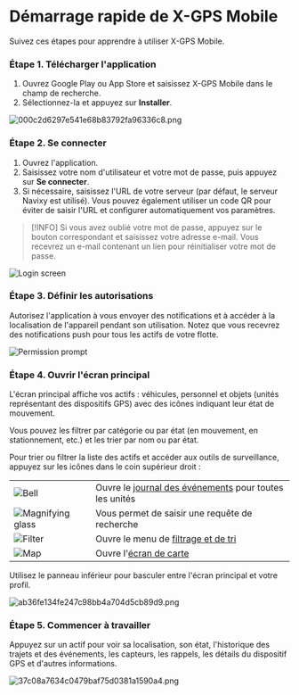 # Démarrage rapide de X-GPS Mobile

Suivez ces étapes pour apprendre à utiliser X-GPS Mobile.

### Étape 1. Télécharger l'application

1. Ouvrez Google Play ou App Store et saisissez X-GPS Mobile dans le champ de recherche.
2. Sélectionnez-la et appuyez sur **Installer**.

![000c2d6297e541e68b83792fa96336c8.png](../../../guide-de-litilizateur/applications-mobiles-x-gps/x-gps-mobile/attachments/000c2d6297e541e68b83792fa96336c8.png)

### Étape 2. Se connecter

1. Ouvrez l'application.
2. Saisissez votre nom d'utilisateur et votre mot de passe, puis appuyez sur **Se connecter**.
3. Si nécessaire, saisissez l'URL de votre serveur (par défaut, le serveur Navixy est utilisé). Vous pouvez également utiliser un code QR pour éviter de saisir l'URL et configurer automatiquement vos paramètres.

> \[!INFO] Si vous avez oublié votre mot de passe, appuyez sur le bouton correspondant et saisissez votre adresse e-mail. Vous recevrez un e-mail contenant un lien pour réinitialiser votre mot de passe.

![Login screen](../../../guide-de-litilizateur/applications-mobiles-x-gps/x-gps-mobile/attachments/7c517dec76d445e3a7b48a37254752dc.jpg)

### Étape 3. Définir les autorisations

Autorisez l'application à vous envoyer des notifications et à accéder à la localisation de l'appareil pendant son utilisation. Notez que vous recevrez des notifications push pour tous les actifs de votre flotte.

![Permission prompt](../../../guide-de-litilizateur/applications-mobiles-x-gps/x-gps-mobile/attachments/98de5c0151bf4683a8dc1c654a54c14d.jpg)

### Étape 4. Ouvrir l'écran principal

L'écran principal affiche vos actifs : véhicules, personnel et objets (unités représentant des dispositifs GPS) avec des icônes indiquant leur état de mouvement.

Vous pouvez les filtrer par catégorie ou par état (en mouvement, en stationnement, etc.) et les trier par nom ou par état.

Pour trier ou filtrer la liste des actifs et accéder aux outils de surveillance, appuyez sur les icônes dans le coin supérieur droit :&#x20;

|                                                                                                                                              |                                                                                                                                                                                            |
| -------------------------------------------------------------------------------------------------------------------------------------------- | ------------------------------------------------------------------------------------------------------------------------------------------------------------------------------------------ |
| ![Bell](../../../guide-de-litilizateur/applications-mobiles-x-gps/x-gps-mobile/attachments/fcc661fd6c0e47b2888083e34fd000bc.png)             | Ouvre le [journal des événements](https://squaregps.atlassian.net/wiki/spaces/~7120201a6252f8d34242e3bdb7409b5d34d953/pages/3182821465/new+Assets+list#events-list) pour toutes les unités |
| ![Magnifying glass](../../../guide-de-litilizateur/applications-mobiles-x-gps/x-gps-mobile/attachments/8dc9970674134387bc4e970daf26d71b.png) | Vous permet de saisir une requête de recherche                                                                                                                                             |
| ![Filter](../../../guide-de-litilizateur/applications-mobiles-x-gps/x-gps-mobile/attachments/7ef4b05a438f4bf5858c99c87e83b5ee.png)           | Ouvre le menu de [filtrage et de tri](https://squaregps.atlassian.net/wiki/spaces/~7120201a6252f8d34242e3bdb7409b5d34d953/pages/3182821465/new+Assets+list#sorting-and-filtering)          |
| ![Map](../../../guide-de-litilizateur/applications-mobiles-x-gps/x-gps-mobile/attachments/5f69693bdf464abab96dac3f317c10a3.png)              | Ouvre l'[écran de carte](https://squaregps.atlassian.net/wiki/spaces/~7120201a6252f8d34242e3bdb7409b5d34d953/pages/3182821465/new+Assets+list#map-fullscreen)                              |

Utilisez le panneau inférieur pour basculer entre l'écran principal et votre profil.

![ab36fe134fe247c98bb4a704d5cb89d9.png](../../../guide-de-litilizateur/applications-mobiles-x-gps/x-gps-mobile/attachments/ab36fe134fe247c98bb4a704d5cb89d9.png)

### Étape 5. Commencer à travailler

Appuyez sur un actif pour voir sa localisation, son état, l'historique des trajets et des événements, les capteurs, les rappels, les détails du dispositif GPS et d'autres informations.

![37c08a7634c0479baf75d0381a1590a4.png](../../../guide-de-litilizateur/applications-mobiles-x-gps/x-gps-mobile/attachments/37c08a7634c0479baf75d0381a1590a4.png)
